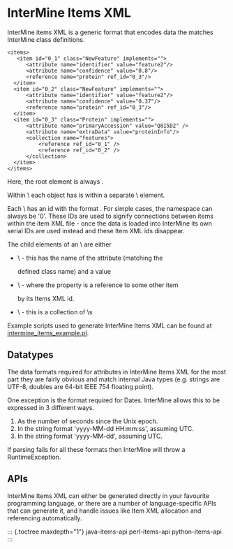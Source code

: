 # InterMine Items XML

InterMine items XML is a generic format that encodes data the matches InterMine class definitions.

```text
<items>
   <item id="0_1" class="NewFeature" implements="">
      <attribute name="identifier" value="feature2"/>
      <attribute name="confidence" value="0.8"/>
      <reference name="protein" ref_id="0_3"/> 
  </item>
  <item id="0_2" class="NewFeature" implements="">
      <attribute name="identifier" value="feature2"/>
      <attribute name="confidence" value="0.37"/>
      <reference name="protein" ref_id="0_3"/> 
  </item>
  <item id="0_3" class="Protein" implements="">
      <attribute name="primaryAccession" value="Q8I5D2" />
      <attribute name="extraData" value="proteinInfo"/>
      <collection name="features">
          <reference ref_id="0_1" />
          <reference ref_id="0_2" />
      </collection>
  </item>
</items>
```

Here, the root element is always \.

Within \ each object has is within a separate \ element.

Each \ has an id with the format \. For simple cases, the namespace can always be \'0\'. These IDs are used to signify connections between items within the item XML file - once the data is loaded into InterMine its own serial IDs are used instead and these Item XML ids disappear.

The child elements of an \ are either

* \ - this has the name of the attribute \(matching the

  defined class name\) and a value

* \ - where the property is a reference to some other item

  by its Items XML id.

* \ - this is a collection of \s

Example scripts used to generate InterMine Items XML can be found at [intermine\_items\_example.pl](https://github.com/intermine/intermine-scripts/blob/master/examples/intermine_items_example.pl).

## Datatypes

The data formats required for attributes in InterMine Items XML for the most part they are fairly obvious and match internal Java types \(e.g. strings are UTF-8, doubles are 64-bit IEEE 754 floating point\).

One exception is the format required for Dates. InterMine allows this to be expressed in 3 different ways.

1. As the number of seconds since the Unix epoch.
2. In the string format \'yyyy-MM-dd HH:mm:ss\', assuming UTC.
3. In the string format \'yyyy-MM-dd\', assuming UTC.

If parsing fails for all these formats then InterMine will throw a RuntimeException.

## APIs

InterMine Items XML can either be generated directly in your favourite programming language, or there are a number of language-specific APIs that can generate it, and handle issues like Item XML allocation and referencing automatically.

::: {.toctree maxdepth="1"} java-items-api perl-items-api python-items-api :::

